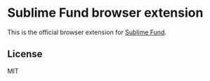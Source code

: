 # Sublime Fund browser extension

This is the official browser extension for [Sublime Fund](https://sublimefund.org/).

## License

MIT

